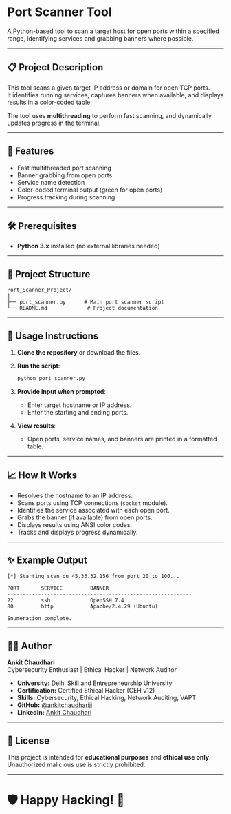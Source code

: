 
# Port Scanner Tool

A Python-based tool to scan a target host for open ports within a specified range, identifying services and grabbing banners where possible.

---

## 📋 Project Description

This tool scans a given target IP address or domain for open TCP ports.  
It identifies running services, captures banners when available, and displays results in a color-coded table.

The tool uses **multithreading** to perform fast scanning, and dynamically updates progress in the terminal.

---

## 🚀 Features

- Fast multithreaded port scanning
- Banner grabbing from open ports
- Service name detection
- Color-coded terminal output (green for open ports)
- Progress tracking during scanning

---

## 🛠️ Prerequisites

- **Python 3.x** installed (no external libraries needed)

---

## 📂 Project Structure

```
Port_Scanner_Project/
|
├── port_scanner.py      # Main port scanner script
└── README.md             # Project documentation
```

---

## 📜 Usage Instructions

1. **Clone the repository** or download the files.

2. **Run the script**:
   ```bash
   python port_scanner.py
   ```

3. **Provide input when prompted**:
   - Enter target hostname or IP address.
   - Enter the starting and ending ports.

4. **View results**:
   - Open ports, service names, and banners are printed in a formatted table.

---

## 📈 How It Works

- Resolves the hostname to an IP address.
- Scans ports using TCP connections (`socket` module).
- Identifies the service associated with each open port.
- Grabs the banner (if available) from open ports.
- Displays results using ANSI color codes.
- Tracks and displays progress dynamically.

---

## ✨ Example Output

```
[*] Starting scan on 45.33.32.156 from port 20 to 100...

PORT       SERVICE         BANNER                        
------------------------------------------------------------
22         ssh             OpenSSH 7.4                   
80         http            Apache/2.4.29 (Ubuntu)         

Enumeration complete.
```

---

## 👨‍💻 Author

**Ankit Chaudhari**  
Cybersecurity Enthusiast | Ethical Hacker | Network Auditor

- **University:** Delhi Skill and Entrepreneurship University
- **Certification:** Certified Ethical Hacker (CEH v12)
- **Skills:** Cybersecurity, Ethical Hacking, Network Auditing, VAPT
- **GitHub:** [@ankitchaudharijj](https://github.com/ankitchaudharijj)
- **LinkedIn:** [Ankit Chaudhari](https://www.linkedin.com/in/ankit-chaudhari-40346b318/)

---

## 📄 License

This project is intended for **educational purposes** and **ethical use only**.  
Unauthorized malicious use is strictly prohibited.

---

# 🛡️ Happy Hacking! 🚀

